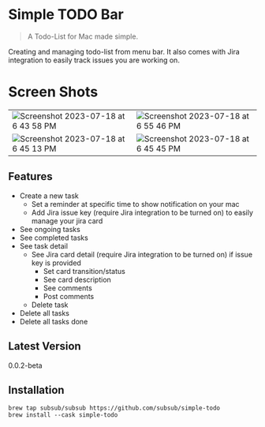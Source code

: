 # Simple TODO Bar

> A Todo-List for Mac made simple.

Creating and managing todo-list from menu bar. It also comes with Jira integration to easily track issues you are working on.

# Screen Shots

| | |
|-----|-----|
|![Screenshot 2023-07-18 at 6 43 58 PM](https://github.com/subsub/Simple-Todo-MacOS/assets/9811910/85e6f360-5e9a-4f44-aca7-2653997271fc)|![Screenshot 2023-07-18 at 6 55 46 PM](https://github.com/subsub/Simple-Todo-MacOS/assets/9811910/1b2445a0-26df-4473-99fb-ee9b46aeda9d)|
|![Screenshot 2023-07-18 at 6 45 13 PM](https://github.com/subsub/Simple-Todo-MacOS/assets/9811910/ee0dbd83-70b8-4da4-8f3d-be621978100e)|![Screenshot 2023-07-18 at 6 45 45 PM](https://github.com/subsub/Simple-Todo-MacOS/assets/9811910/26c4bba8-2cfa-4a38-a0d7-2b7af81deaf5)|


## Features

- Create a new task
  - Set a reminder at specific time to show notification on your mac
  - Add Jira issue key (require Jira integration to be turned on) to easily manage your jira card
- See ongoing tasks
- See completed tasks
- See task detail
  - See Jira card detail (require Jira integration to be turned on) if issue key is provided
    - Set card transition/status
    - See card description
    - See comments
    - Post comments
  - Delete task
- Delete all tasks
- Delete all tasks done

## Latest Version

0.0.2-beta

## Installation

```
brew tap subsub/subsub https://github.com/subsub/simple-todo
brew install --cask simple-todo
```

